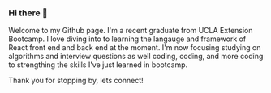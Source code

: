 

### Hi there 👋
 
Welcome to my Github page. I'm a recent graduate from UCLA Extension Bootcamp. I love diving into to learning the langauge and framework of
React front end and back end at the moment. I'm now focusing studying on algorithms and interview questions as well coding, coding, and more
coding to strengthing the skills I've just learned in bootcamp.

Thank you for stopping by, lets connect!
 




